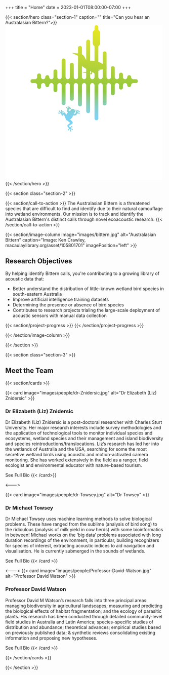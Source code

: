 +++
title = "Home"
date = 2023-01-01T08:00:00-07:00
+++

<!--
    Hero image is a stock image from adobe stock images
    https://images.app.goo.gl/41SYSDnxCKGj9Bku7

    I originally pulled the image from the host website
    (eavesdroppingonwetlandbirds.com.au)
-->

{{< section/hero
class="section-1"
caption=""
title="Can you hear an Australasian Bittern?">}}
<a href="https://eavesdroppingonwetlandbirds.com.au/" target="_blank">
    <img src="project-logo.png" style="max-width: 100%">
</a>
{{< /section/hero >}}

{{< section class="section-2" >}}

{{< section/call-to-action >}}
The Australasian Bittern is a threatened species that are difficult to find and
identify due to their natural camouflage into wetland environments. Our mission
is to track and identify the Australasian Bittern's distinct calls through novel
ecoacoustic research.
{{< /section/call-to-action >}}

{{< section/image-column
image="images/bittern.jpg"
alt="Australasian Bittern"
caption="Image: Ken Crawley, macaulaylibrary.org/asset/105801701"
imagePosition="left" >}}

<div class="progress-container">
    <div>
        <h2>Research Objectives</h2>
        <p>
            By helping identify Bittern calls, you're contributing to a growing
            library of acoustic data that:
        </p>
        <ul>
            <li>
                Better understand the distribution of little-known wetland bird
                species in south-eastern Australia
            </li>
            <li>Improve artificial intelligence training datasets</li>
            <li>Determining the presence or absence of bird species</li>
            <li>
                Contributes to research projects trialing the large-scale
                deployment of acoustic sensors with manual data collection
            </li>
        </ul>
    </div>
</div>

{{< section/project-progress >}}
{{< /section/project-progress >}}

{{< /section/image-column >}}

{{< /section >}}

{{< section class="section-3" >}}

<h2 id="meet-the-team">Meet the Team</h2>

{{< section/cards >}}

{{< card image="images/people/dr-Znidersic.jpg" alt="Dr Elizabeth (Liz) Znidersic" >}}

### Dr Elizabeth (Liz) Znidersic

Dr Elizabeth (Liz) Znidersic is a post-doctoral researcher with Charles Sturt
University. Her major research interests include survey methodologies and the
application of technological tools to monitor individual species and ecosystems,
wetland species and their management and island biodiversity and species
reintroductions/translocations. Liz’s research has led her into the wetlands of
Australia and the USA, searching for some the most secretive wetland birds using
acoustic and motion-activated camera monitoring. She has worked extensively in
the field as a ranger, field ecologist and environmental educator with
nature-based tourism.

<sl-button slot="footer" href="https://www.csu.edu.au/research/ilws/team/profiles/members/elizabeth-znidersic" target="_blank">
    See Full Bio
</sl-button>
{{< /card>}}

<--->

{{< card image="images/people/dr-Towsey.jpg" alt="Dr Towsey" >}}

### Dr Michael Towsey

Dr Michael Towsey uses machine learning methods to solve biological problems.
These have ranged from the sublime (analysis of bird song) to the ridiculous
(analysis of milk yield in cow herds) with some bioinformatics in between!
Michael works on the ‘big data’ problems associated with long duration
recordings of the environment, in particular, building recognizers for species
of interest, extracting acoustic indices to aid navigation and visualisation.
He is currently submerged in the sounds of wetlands.

<sl-button slot="footer" href="https://www.csu.edu.au/research/ilws/team/research-members" target="_blank">
    See Full Bio
</sl-button>
{{< /card >}}

<--->
{{< card image="images/people/Professor-David-Watson.jpg" alt="Professor David Watson" >}}

### Professor David Watson

Professor David M Watson’s research falls into three principal areas: managing
biodiversity in agricultural landscapes; measuring and predicting the biological
effects of habitat fragmentation; and the ecology of parasitic plants. His
research has been conducted through detailed community-level field studies in
Australia and Latin America; species-specific studies of distribution and
abundance; theoretical advances; empirical studies based on previously published
data; & synthetic reviews consolidating existing information and proposing new
hypotheses.

<sl-button slot="footer" href="https://www.csu.edu.au/research/ilws/team/profiles/members/david-watson" target="_blank">
    See Full Bio
</sl-button>
{{< /card >}}

{{< /section/cards >}}

{{< /section >}}
